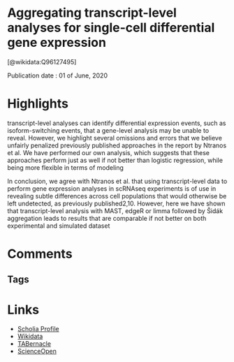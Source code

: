 
Aggregating transcript-level analyses for single-cell differential gene expression
==================================================================================
  
  [@wikidata:Q96127495]  
  
Publication date : 01 of June, 2020  

# Highlights

transcript-level analyses can identify differential expression events,
such as isoform-switching events, that a gene-level analysis may be
unable to reveal. However, we highlight several omissions and errors
that we believe unfairly penalized previously published approaches
in the report by Ntranos et al. We have performed our own analysis, which suggests that these approaches perform just as well if not
better than logistic regression, while being more flexible in terms
of modeling

In conclusion, we agree with Ntranos et  al. that using
transcript-level data to perform gene expression analyses in scRNAseq experiments is of use in revealing subtle differences across cell
populations that would otherwise be left undetected, as previously
published2,10. However, here we have shown that transcript-level
analysis with MAST, edgeR or limma followed by Šidák aggregation
leads to results that are comparable if not better on both experimental and simulated dataset

# Comments

## Tags

# Links
  
 * [Scholia Profile](https://scholia.toolforge.org/work/Q96127495)  
 * [Wikidata](https://www.wikidata.org/wiki/Q96127495)  
 * [TABernacle](https://tabernacle.toolforge.org/?#/tab/manual/Q96127495/P921%3BP4510)  
 * [ScienceOpen](https://www.scienceopen.com/search#('v'~3_'id'~''_'isExactMatch'~true_'context'~null_'kind'~77_'order'~0_'orderLowestFirst'~false_'query'~'Aggregating%20transcript-level%20analyses%20for%20single-cell%20differential%20gene%20expression'_'filters'~!*_'hideOthers'~false))  
